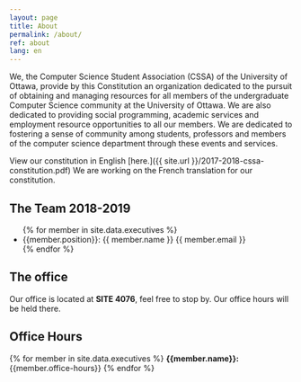 ```yaml
---
layout: page
title: About
permalink: /about/
ref: about
lang: en
---
```


We, the Computer Science Student Association (CSSA) of the University of Ottawa, provide by this Constitution an organization dedicated to the pursuit of obtaining and managing resources for all members of the undergraduate Computer Science community at the University of Ottawa. We are also dedicated to providing social programming, academic services and employment resource opportunities to all our members. We are dedicated to fostering a sense of community among students, professors and members of the computer science department through these events and services.

View our constitution in English [here.]({{ site.url }}/2017-2018-cssa-constitution.pdf) We are working on the French translation for our constitution.

## The Team 2018-2019

<ul>
{% for member in site.data.executives %}
    <li>{{member.position}}: {{ member.name }} {{ member.email }}</li>
{% endfor %}
</ul>

## The office
Our office is located at <b>SITE 4076</b>, feel free to stop by. Our office hours will be held there.

## Office Hours

{% for member in site.data.executives %}
<b>{{member.name}}:</b> {{member.office-hours}}
{% endfor %}
